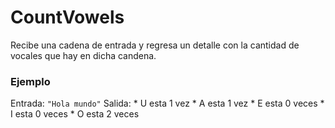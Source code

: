 # CountVowels

Recibe una cadena de entrada y regresa un detalle con la cantidad de vocales que hay en dicha candena.

### Ejemplo

Entrada: `"Hola mundo"`
Salida:
	* U esta 1 vez
	* A esta 1 vez
	* E esta 0 veces
	* I esta 0 veces
	* O esta 2 veces